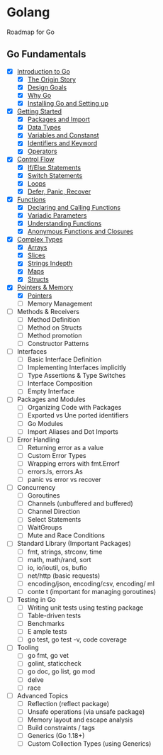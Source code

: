 # Golang 

Roadmap for Go

## Go Fundamentals


- [x] [Introduction to Go](https://github.com/RehanMerchant/Golang/tree/main/Go%20Fundamentals/01.Introduction%20to%20Go#introduction-to-go)
  - [x] [The Origin Story](https://github.com/RehanMerchant/Golang/tree/main/Go%20Fundamentals/01.Introduction%20to%20Go#the-origin-story)
  - [x] [Design Goals](https://github.com/RehanMerchant/Golang/tree/main/Go%20Fundamentals/01.Introduction%20to%20Go#design-goals)
  - [x] [Why Go](https://github.com/RehanMerchant/Golang/tree/main/Go%20Fundamentals/01.Introduction%20to%20Go#why-go)
  - [x] [Installing Go and Setting up](https://github.com/RehanMerchant/Golang/tree/main/Go%20Fundamentals/01.Introduction%20to%20Go#installing-and-setting-up)
- [x] [Getting Started](https://github.com/RehanMerchant/Golang/tree/main/Go%20Fundamentals/02.Getting%20Started)
  - [x] [Packages and Import](https://github.com/RehanMerchant/Golang/tree/main/Go%20Fundamentals/02.Getting%20Started#packages-and-imports)
  - [x] [Data Types](https://github.com/RehanMerchant/Golang/tree/main/Go%20Fundamentals/02.Getting%20Started#data-types)
  - [x] [Variables and Constanst](https://github.com/RehanMerchant/Golang/tree/main/Go%20Fundamentals/02.Getting%20Started#variable-and-constants)
  - [x] [Identifiers and Keyword](https://github.com/RehanMerchant/Golang/tree/main/Go%20Fundamentals/02.Getting%20Started#identifiers-and-keyword)
  - [x] [Operators](https://github.com/RehanMerchant/Golang/tree/main/Go%20Fundamentals/02.Getting%20Started#operator)
- [x] [Control Flow](https://github.com/RehanMerchant/Golang/tree/main/Go%20Fundamentals/03.Control%20Flow)
  - [x] [If/Else Statements](https://github.com/RehanMerchant/Golang/tree/main/Go%20Fundamentals/03.Control%20Flow#ifelse)
  - [x] [Switch Statements](https://github.com/RehanMerchant/Golang/tree/main/Go%20Fundamentals/03.Control%20Flow#switch)
  - [x] [Loops](https://github.com/RehanMerchant/Golang/tree/main/Go%20Fundamentals/03.Control%20Flow#loops)
  - [x] [Defer, Panic, Recover](https://github.com/RehanMerchant/Golang/tree/main/Go%20Fundamentals/03.Control%20Flow#defer-panic-and-recover)
- [x] [Functions](https://github.com/RehanMerchant/Golang/tree/main/Go%20Fundamentals/04.Functions)
  - [x] [Declaring and Calling Functions](https://github.com/RehanMerchant/Golang/tree/main/Go%20Fundamentals/04.Functions#declaring-and-calling-functions)
  - [x] [Variadic Parameters](https://github.com/RehanMerchant/Golang/tree/main/Go%20Fundamentals/04.Functions#variadic-parameters)
  - [x] [Understanding Functions](https://github.com/RehanMerchant/Golang/tree/main/Go%20Fundamentals/04.Functions#understanding-functions)
  - [x] [Anonymous Functions and Closures](https://github.com/RehanMerchant/Golang/tree/main/Go%20Fundamentals/04.Functions#anonymous-functions-and-closures)
- [x] [Complex Types](https://github.com/RehanMerchant/Golang/tree/main/Go%20Fundamentals/05.Complex%20Types)
  - [x] [Arrays](https://github.com/RehanMerchant/Golang/tree/main/Go%20Fundamentals/05.Complex%20Types#arrays)
  - [x] [Slices](https://github.com/RehanMerchant/Golang/tree/main/Go%20Fundamentals/05.Complex%20Types#slices)
  - [x] [Strings Indepth](https://github.com/RehanMerchant/Golang/tree/main/Go%20Fundamentals/05.Complex%20Types#strings-indepth)
  - [x] [Maps](https://github.com/RehanMerchant/Golang/tree/main/Go%20Fundamentals/05.Complex%20Types#maps)
  - [x] [Structs](https://github.com/RehanMerchant/Golang/tree/main/Go%20Fundamentals/05.Complex%20Types#structs)
- [x] [Pointers & Memory](https://github.com/RehanMerchant/Golang/tree/main/Go%20Fundamentals/06.Pointers%20%26%20Memory)
  - [x] [Pointers](https://github.com/RehanMerchant/Golang/tree/main/Go%20Fundamentals/06.Pointers%20%26%20Memory#pointers)
  - [ ] Memory Management
- [ ] Methods & Receivers
  - [ ] Method Definition
  - [ ] Method on Structs
  - [ ] Method promotion
  - [ ] Constructor Patterns
- [ ] Interfaces
  - [ ] Basic Interface Definition
  - [ ] Implementing Interfaces implicitly
  - [ ] Type Assertions & Type Switches
  - [ ] Interface Composition
  - [ ] Empty Interface
- [ ] Packages and Modules
  - [ ] Organizing Code with Packages
  - [ ] Exported vs Une ported identifiers
  - [ ] Go Modules
  - [ ] Import Aliases and Dot Imports
- [ ] Error Handling
  - [ ] Returning error as a value
  - [ ] Custom Error Types
  - [ ] Wrapping errors with fmt.Errorf
  - [ ] errors.Is, errors.As
  - [ ] panic vs error vs recover
- [ ] Concurrency
  - [ ] Goroutines
  - [ ] Channels (unbuffered and buffered)
  - [ ] Channel Direction
  - [ ] Select Statements
  - [ ] WaitGroups
  - [ ] Mute and Race Conditions
- [ ] Standard Library (Important Packages)
  - [ ] fmt, strings, strconv, time
  - [ ] math, math/rand, sort
  - [ ] io, io/ioutil, os, bufio
  - [ ] net/http (basic requests)
  - [ ] encoding/json, encoding/csv, encoding/ ml
  - [ ] conte t (important for managing goroutines)
- [ ] Testing in Go
  - [ ] Writing unit tests using testing package
  - [ ] Table-driven tests
  - [ ] Benchmarks
  - [ ] E ample tests
  - [ ] go test, go test -v, code coverage
- [ ] Tooling
  - [ ] go fmt, go vet
  - [ ] golint, staticcheck
  - [ ] go doc, go list, go mod
  - [ ] delve
  - [ ] race
- [ ] Advanced Topics
  - [ ] Reflection (reflect package)
  - [ ] Unsafe operations (via unsafe package)
  - [ ] Memory layout and escape analysis
  - [ ] Build constraints / tags
  - [ ] Generics (Go 1.18+)
  - [ ] Custom Collection Types (using Generics)
